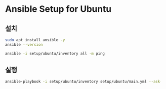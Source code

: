 # Ansible Setup for Ubuntu

## 설치

```sh
sudo apt install ansible -y
ansible --version
```

```sh
ansible -i setup/ubuntu/inventory all -m ping
```

## 실행

```sh
ansible-playbook -i setup/ubuntu/inventory setup/ubuntu/main.yml --ask-become-pass -v
```
